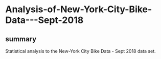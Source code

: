 # Analysis-of-New-York-City-Bike-Data---Sept-2018

## summary
Statistical analysis to the New-York City Bike Data - Sept 2018 data set.
